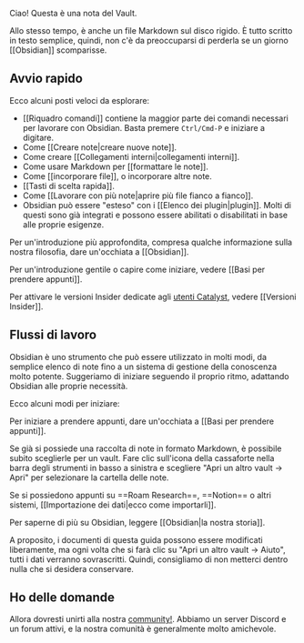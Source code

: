 Ciao! Questa è una nota del Vault.

Allo stesso tempo, è anche un file Markdown sul disco rigido. È tutto scritto in testo semplice, quindi, non c'è da preoccuparsi di perderla se un giorno [[Obsidian]] scomparisse.

## Avvio rapido

Ecco alcuni posti veloci da esplorare:

- [[Riquadro comandi]] contiene la maggior parte dei comandi necessari per lavorare con Obsidian. Basta premere `Ctrl/Cmd-P` e iniziare a digitare.
- Come [[Creare note|creare nuove note]].
- Come creare [[Collegamenti interni|collegamenti interni]].
- Come usare Markdown per [[formattare le note]].
- Come [[incorporare file]], o incorporare altre note.
- [[Tasti di scelta rapida]].
- Come [[Lavorare con più note|aprire più file fianco a fianco]].
- Obsidian può essere "esteso" con i [[Elenco dei plugin|plugin]]. Molti di questi sono già integrati e possono essere abilitati o disabilitati in base alle proprie esigenze.

Per un'introduzione più approfondita, compresa qualche informazione sulla nostra filosofia, dare un'occhiata a [[Obsidian]].

Per un'introduzione gentile o capire come iniziare, vedere [[Basi per prendere appunti]].

Per attivare le versioni Insider dedicate agli [utenti Catalyst](https://obsidian.md/pricing), vedere [[Versioni Insider]].

## Flussi di lavoro

Obsidian è uno strumento che può essere utilizzato in molti modi, da semplice elenco di note fino a un sistema di gestione della conoscenza molto potente. Suggeriamo di iniziare seguendo il proprio ritmo, adattando Obsidian alle proprie necessità.

Ecco alcuni modi per iniziare:

Per iniziare a prendere appunti, dare un'occhiata a [[Basi per prendere appunti]].

Se già si possiede una raccolta di note in formato Markdown, è possibile subito sceglierle per un vault. Fare clic sull'icona della cassaforte nella barra degli strumenti in basso a sinistra e scegliere "Apri un altro vault -> Apri" per selezionare la cartella delle note.

Se si possiedono appunti su ==Roam Research==, ==Notion== o altri sistemi, [[Importazione dei dati|ecco come importarli]].

Per saperne di più su Obsidian, leggere [[Obsidian|la nostra storia]].

A proposito, i documenti di questa guida possono essere modificati liberamente, ma ogni volta che si farà clic su "Apri un altro vault -> Aiuto", tutti i dati verranno sovrascritti. Quindi, consigliamo di non metterci dentro nulla che si desidera conservare.

## Ho delle domande

Allora dovresti unirti alla nostra [community!](https://obsidian.md/community). Abbiamo un server Discord e un forum attivi, e la nostra comunità è generalmente molto amichevole.
